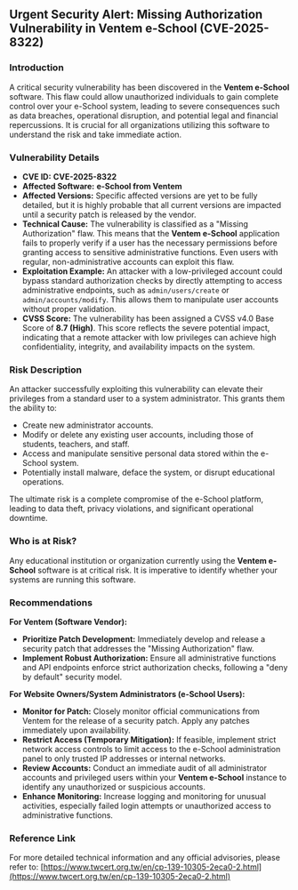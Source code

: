 ## Urgent Security Alert: Missing Authorization Vulnerability in Ventem e-School (CVE-2025-8322)

### Introduction

A critical security vulnerability has been discovered in the **Ventem e-School** software. This flaw could allow unauthorized individuals to gain complete control over your e-School system, leading to severe consequences such as data breaches, operational disruption, and potential legal and financial repercussions. It is crucial for all organizations utilizing this software to understand the risk and take immediate action.

### Vulnerability Details

*   **CVE ID:** **CVE-2025-8322**
*   **Affected Software:** **e-School from Ventem**
*   **Affected Versions:** Specific affected versions are yet to be fully detailed, but it is highly probable that all current versions are impacted until a security patch is released by the vendor.
*   **Technical Cause:** The vulnerability is classified as a "Missing Authorization" flaw. This means that the **Ventem e-School** application fails to properly verify if a user has the necessary permissions before granting access to sensitive administrative functions. Even users with regular, non-administrative accounts can exploit this flaw.
*   **Exploitation Example:** An attacker with a low-privileged account could bypass standard authorization checks by directly attempting to access administrative endpoints, such as `admin/users/create` or `admin/accounts/modify`. This allows them to manipulate user accounts without proper validation.
*   **CVSS Score:** The vulnerability has been assigned a CVSS v4.0 Base Score of **8.7 (High)**. This score reflects the severe potential impact, indicating that a remote attacker with low privileges can achieve high confidentiality, integrity, and availability impacts on the system.

### Risk Description

An attacker successfully exploiting this vulnerability can elevate their privileges from a standard user to a system administrator. This grants them the ability to:

*   Create new administrator accounts.
*   Modify or delete any existing user accounts, including those of students, teachers, and staff.
*   Access and manipulate sensitive personal data stored within the e-School system.
*   Potentially install malware, deface the system, or disrupt educational operations.

The ultimate risk is a complete compromise of the e-School platform, leading to data theft, privacy violations, and significant operational downtime.

### Who is at Risk?

Any educational institution or organization currently using the **Ventem e-School** software is at critical risk. It is imperative to identify whether your systems are running this software.

### Recommendations

**For Ventem (Software Vendor):**

*   **Prioritize Patch Development:** Immediately develop and release a security patch that addresses the "Missing Authorization" flaw.
*   **Implement Robust Authorization:** Ensure all administrative functions and API endpoints enforce strict authorization checks, following a "deny by default" security model.

**For Website Owners/System Administrators (e-School Users):**

*   **Monitor for Patch:** Closely monitor official communications from Ventem for the release of a security patch. Apply any patches immediately upon availability.
*   **Restrict Access (Temporary Mitigation):** If feasible, implement strict network access controls to limit access to the e-School administration panel to only trusted IP addresses or internal networks.
*   **Review Accounts:** Conduct an immediate audit of all administrator accounts and privileged users within your **Ventem e-School** instance to identify any unauthorized or suspicious accounts.
*   **Enhance Monitoring:** Increase logging and monitoring for unusual activities, especially failed login attempts or unauthorized access to administrative functions.

### Reference Link

For more detailed technical information and any official advisories, please refer to:
[https://www.twcert.org.tw/en/cp-139-10305-2eca0-2.html](https://www.twcert.org.tw/en/cp-139-10305-2eca0-2.html)